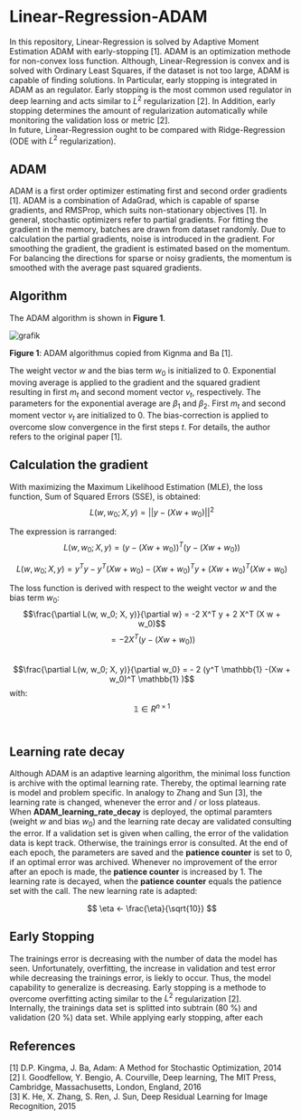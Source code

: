 # Linear-Regression-ADAM
In this repository, Linear-Regression is solved by Adaptive Moment Estimation ADAM with early-stopping [1]. 
ADAM is an optimization methode for non-convex loss function. 
Although, Linear-Regression is convex and is solved with Ordinary Least Squares, if the dataset is not too large, ADAM is capable of finding solutions. 
In Particular, early stopping is integrated in ADAM as an regulator. 
Early stopping is the most common used regulator in deep learning and acts similar to $L^2$ regularization [2].
In Addition, early stopping determines the amount of regularization automatically while monitoring the validation loss or metric [2].\
In future, Linear-Regression ought to be compared with Ridge-Regression (ODE with $L^2$ regularization).

## ADAM
ADAM is a first order optimizer estimating first and second order gradients [1]. 
ADAM is a combination of AdaGrad, which is capable of sparse gradients, and RMSProp, which suits non-stationary objectives [1]. 
In general, stochastic optimizers refer to partial gradients.
For fitting the gradient in the memory, batches are drawn from dataset randomly.
Due to calculation the partial gradients, noise is introduced in the gradient.
For smoothing the gradient, the gradient is estimated based on the momentum.
For balancing the directions for sparse or noisy gradients, the momentum is smoothed with the average past squared gradients.

## Algorithm
The ADAM algorithm is shown in **Figure 1**.

![grafik](https://user-images.githubusercontent.com/107933496/178591917-e638d6eb-db14-44fd-9b6d-8bdc5c681a57.png)

**Figure 1**: ADAM algorithmus copied from Kignma and Ba [1].

The weight vector $w$ and the bias term $w_0$ is initialized to 0. 
Exponential moving average is applied to the gradient and the squared gradient resulting in first $m_t$ and second moment vector $v_t$, respectively.
The parameters for the exponential average are $\beta_1$ and $\beta_2$.
First $m_t$ and second moment vector $v_t$ are initialized to 0.
The bias-correction is applied to overcome slow convergence in the first steps $t$.
For details, the author refers to the original paper [1].

## Calculation the gradient
With maximizing the Maximum Likelihood Estimation (MLE), the loss function, Sum of Squared Errors (SSE), is obtained:
$$L(w, w_0; X, y) = ||y - (Xw + w_0)||^2 $$

The expression is rarranged:
$$L(w, w_0; X, y) = (y - (Xw + w_0))^T   (y - (Xw + w_0))$$

$$L(w, w_0; X, y) = y^Ty - y^T(Xw + w_0) - (Xw + w_0)^T y + (Xw + w_0)^T  (Xw + w_0)$$

The loss function is derived with respect to the weight vector $w$ and the bias term $w_0$:
$$\frac{\partial L(w, w_0; X, y)}{\partial w} = -2 X^T y + 2 X^T (X w + w_0)$$
$$ = -2 X^T (y - (X w + w_0))$$
<br>
$$\frac{\partial L(w, w_0; X, y)}{\partial w_0} = - 2 (y^T \mathbb{1} -(Xw + w_0)^T \mathbb{1} )$$
with: $$\mathbb{1} \in R^{n\times1}$$
<br>

## Learning rate decay
Although ADAM is an adaptive learning algorithm, the minimal loss function is archive with the optimal learning rate.
Thereby, the optimal learning rate is model and problem specific. 
In analogy to Zhang and Sun [3], the learning rate is changed, whenever the error and / or loss plateaus.\
When **ADAM_learning_rate_decay** is deployed, the optimal paramters (weight $w$ and bias $w_0$) and the learning rate decay are validated consulting the error. 
If a validation set is given when calling, the error of the validation data is kept track.
Otherwise, the trainings error is consulted. 
At the end of each epoch, the parameters are saved and the **patience counter** is set to 0, if an optimal error was archived.
Whenever no improvement of the error after an epoch is made, the **patience counter** is increased by 1.
The learning rate is decayed, when the **patience counter** equals the patience set with the call.
The new learning rate is adapted:

$$
\eta <- \frac{\eta}{\sqrt{10}}
$$



## Early Stopping
The trainings error is decreasing with the number of data the model has seen.
Unfortunately, overfitting, the increase in validation and test error while decreasing the trainings error, is liekly to occur.
Thus, the model capability to generalize is decreasing.
Early stopping is a methode to overcome overfitting acting similar to the $L^2$ regularization [2].\
Internally, the trainings data set is splitted into subtrain (80 %) and validation (20 %) data set.
While applying early stopping, after each 



## References
[1] D.P. Kingma, J. Ba, Adam: A Method for Stochastic Optimization, 2014\
[2] I. Goodfellow, Y. Bengio, A. Courville, Deep learning, The MIT Press, Cambridge, Massachusetts, London, England, 2016\
[3] K. He, X. Zhang, S. Ren, J. Sun, Deep Residual Learning for Image Recognition, 2015
